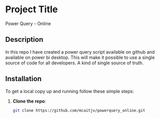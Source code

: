 

# Project Title
Power Query - Online

## Description
In this repo I have created a power query script available on github and available on power bi desktop. This will make it possible to use a single source of code for all developers. A kind of single source of truth.

## Installation
To get a local copy up and running follow these simple steps:
1. **Clone the repo**:
   ```bash
   git clone https://github.com/mcaitjv/powerquery_online.git
